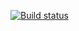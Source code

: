 [![Build status](https://ci.appveyor.com/api/projects/status/ro4ahc9c0wwpfjbb?svg=true)](https://ci.appveyor.com/project/ETarkhanova/carddeliverydate)
